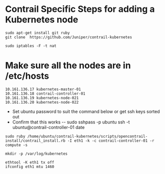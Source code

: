 # Contrail Specific Steps for adding a Kubernetes node

```
sudo apt-get install git ruby
git clone  https://github.com/Juniper/contrail-kubernetes
```

```
sudo iptables -F -t nat
```

# Make sure all the nodes are in /etc/hosts
```
10.161.136.17 kubernetes-master-01
10.161.136.18 contrail-controller-01
10.161.136.19 kubernetes-node-021
10.161.136.20 kubernetes-node-022
```
* Set ubuntu password to suit the command below or get ssh keys sorted out
* Confirm that this works -- sudo sshpass -p ubuntu ssh -t  ubuntu@contrail-controller-01 date

```
sudo ruby /home/ubuntu/contrail-kubernetes/scripts/opencontrail-install/contrail_install.rb -I eth1 -k -c contrail-controller-01 -r compute -s

mkdir -p /var/log/kubernetes
```

```
ethtool -K eth1 tx off
ifconfig eth1 mtu 1460
```

